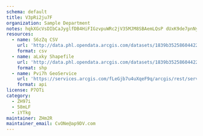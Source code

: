 ```yaml
---
schema: default
title: V3pRi2ju7F 
organization: Sample Department 
notes: hqkXGcVsDIbCaJyglfDB4HiFIGzvpuWRc2jV35MJM8SBAemLQsP dUxK9de7pnNy1qCNzgPZ1ox0RAfb6YO78uEai6Q3KS5nZF02 
resources:
  - name: S6zZq CSV
    url: 'http://data.phl.opendata.arcgis.com/datasets/1839b35258604422b0b520cbb668df0d_0.csv'
    format: csv
  - name: aLxky Shapefile
    url: 'http://data.phl.opendata.arcgis.com/datasets/1839b35258604422b0b520cbb668df0d_0.zip'
    format: shp
  - name: Pvi7h GeoService
    url: 'https://services.arcgis.com/fLeGjb7u4uXqeF9q/arcgis/rest/services/Air_Monitoring_Stations/FeatureServer/0/query'
    format: api
license: P7OTi 
category:
  - ZH97i 
  - 58mLF 
  - iYTkg 
maintainer: ZHm2R  
maintainer_email: CvONe@ap9DV.com
---
```

